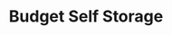 ---
title: "Budget Self Storage"
url: /saint-petersburg/budget-self-storage-94th-avenue-north/
shop: storage rental
---